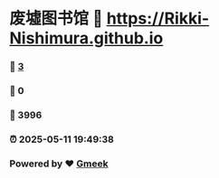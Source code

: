 # 废墟图书馆 :link: https://Rikki-Nishimura.github.io 
### :page_facing_up: [3](https://Rikki-Nishimura.github.io/tag.html) 
### :speech_balloon: 0 
### :hibiscus: 3996 
### :alarm_clock: 2025-05-11 19:49:38 
### Powered by :heart: [Gmeek](https://github.com/Meekdai/Gmeek)
